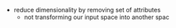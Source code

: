 - reduce dimensionality by removing set of attributes
	- not transforming our input space into another spac